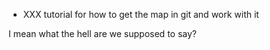 * XXX tutorial for how to get the map in git and work with it

I mean what the hell are we supposed to say?
